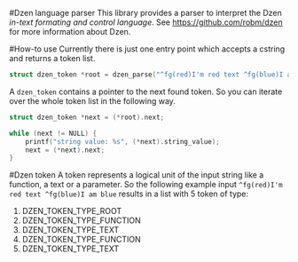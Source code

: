 #Dzen language parser
This library provides a parser to interpret the Dzen *in-text formating and control language*. See https://github.com/robm/dzen for more information about Dzen.
   
#How-to use
Currently there is just one entry point which accepts a cstring and returns a token list.

```c
struct dzen_token *root = dzen_parse("^fg(red)I'm red text ^fg(blue)I am blue");
```

A `dzen_token` contains a pointer to the next found token. So you can iterate over the whole token list in the following way.

```c
struct dzen_token *next = (*root).next;

while (next != NULL) {
    printf("string value: %s", (*next).string_value);
    next = (*next).next;
}
```

#Dzen token
A token represents a logical unit of the input string like a function, a text or a parameter. So the following example input `^fg(red)I'm red text ^fg(blue)I am blue` results in a list with 5 token of type:

1. DZEN_TOKEN_TYPE_ROOT
2. DZEN_TOKEN_TYPE_FUNCTION
3. DZEN_TOKEN_TYPE_TEXT
4. DZEN_TOKEN_TYPE_FUNCTION
5. DZEN_TOKEN_TYPE_TEXT
